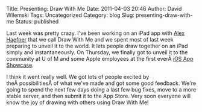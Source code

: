 Title: Presenting: Draw With Me
Date: 2011-04-03 20:46
Author: David Wilemski
Tags: Uncategorized
Category: blog
Slug: presenting-draw-with-me
Status: published

Last week was pretty crazy. I\'ve been working on an iPad app with [Alex
Haefner](http://alexhaefner.com/) that we call Draw With Me and we spent
most of last week preparing to unveil it to the world. It lets people
draw together on an iPad simply and instantaneously. On Thursday, we
finally got to unveil it to the community at U of M and some Apple
employees at the first everÂ [iOS App
Showcase](http://www.eecs.umich.edu/eecs/etc/events/showevent.cgi?2045).

I think it went really well. We got lots of people excited by
theÂ possibilitiesÂ of what we\'ve made and got some good feedback.
We\'re going to spend the next few days doing a last few bug fixes, move
to a more stable server, and then submit it to the App Store. Very soon
everyone will know the joy of drawing with others using Draw With Me!
